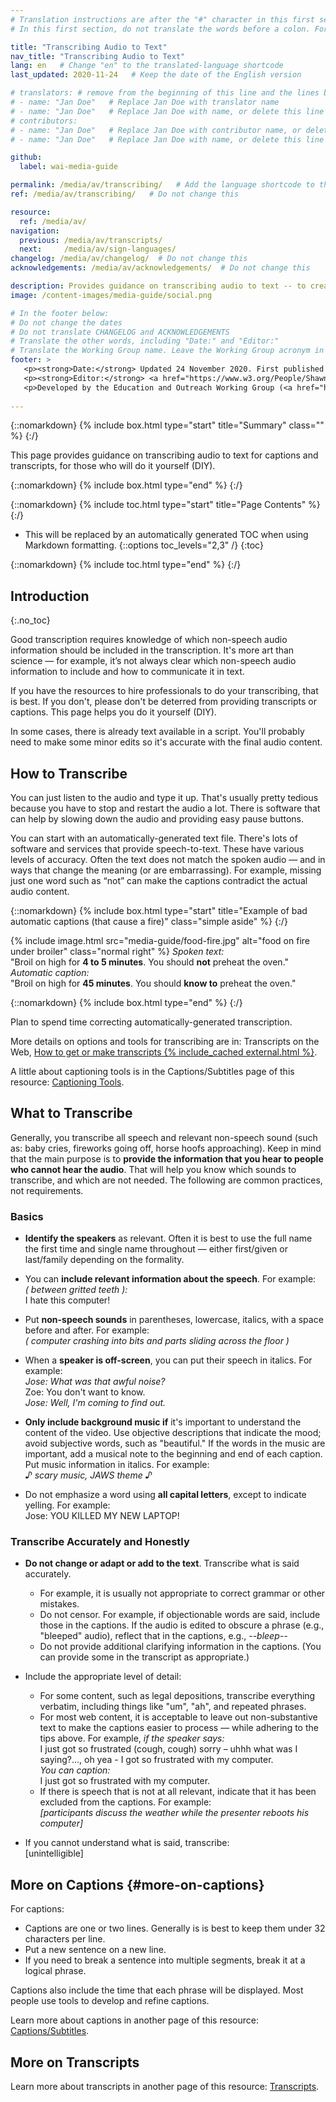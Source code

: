 ```yaml
---
# Translation instructions are after the "#" character in this first section. They are comments that do not show up in the web page. You do not need to translate the instructions after "#".
# In this first section, do not translate the words before a colon. For example, do not translate "title:". Do translate the text after "title:".

title: "Transcribing Audio to Text"
nav_title: "Transcribing Audio to Text"
lang: en   # Change "en" to the translated-language shortcode
last_updated: 2020-11-24   # Keep the date of the English version

# translators: # remove from the beginning of this line and the lines below: "# " (the hash sign and the space)
# - name: "Jan Doe"   # Replace Jan Doe with translator name
# - name: "Jan Doe"   # Replace Jan Doe with name, or delete this line if not multiple translators
# contributors:
# - name: "Jan Doe"   # Replace Jan Doe with contributor name, or delete this line if none
# - name: "Jan Doe"   # Replace Jan Doe with name, or delete this line if not multiple contributors

github:
  label: wai-media-guide

permalink: /media/av/transcribing/   # Add the language shortcode to the end, with no slash at the end. For example /path/to/file/fr
ref: /media/av/transcribing/   # Do not change this

resource:
  ref: /media/av/
navigation:
  previous: /media/av/transcripts/
  next:     /media/av/sign-languages/
changelog: /media/av/changelog/  # Do not change this
acknowledgements: /media/av/acknowledgements/  # Do not change this

description: Provides guidance on transcribing audio to text -- to create captions and transcripts for audio and video media accessibility.
image: /content-images/media-guide/social.png

# In the footer below:
# Do not change the dates
# Do not translate CHANGELOG and ACKNOWLEDGEMENTS
# Translate the other words, including "Date:" and "Editor:"
# Translate the Working Group name. Leave the Working Group acronym in English.
footer: >
   <p><strong>Date:</strong> Updated 24 November 2020. First published September 2019. CHANGELOG.</p>
   <p><strong>Editor:</strong> <a href="https://www.w3.org/People/Shawn">Shawn Lawton Henry</a>. ACKNOWLEDGEMENTS lists contributors and credits.</p>
   <p>Developed by the Education and Outreach Working Group (<a href="https://www.w3.org/WAI/EO/">EOWG</a>). Originally drafted as part of the <a href="https://www.w3.org/WAI/WCAGTA/">WCAG TA Project</a> funded by the <abbr title="United States">U.S.</abbr> Access Board. Revised as part of the <a href="https://www.w3.org/WAI/expand-access/">WAI Expanding Access project</a> funded by the Ford Foundation.</p>
  
---
```


{::nomarkdown}
{% include box.html type="start" title="Summary" class="" %}
{:/}

This page provides guidance on transcribing audio to text for captions and transcripts, for those who will do it yourself (DIY).

{::nomarkdown}
{% include box.html type="end" %}
{:/}

{::nomarkdown}
{% include toc.html type="start" title="Page Contents" %}
{:/}

- This will be replaced by an automatically generated TOC when using Markdown formatting.
{::options toc_levels="2,3" /}
{:toc}

{::nomarkdown}
{% include toc.html type="end" %}
{:/}

## Introduction
{:.no_toc}

Good transcription requires knowledge of which non-speech audio information should be included in the transcription. It's more art than science — for example, it’s not always clear which non-speech audio information to include and how to communicate it in text.

If you have the resources to hire professionals to do your transcribing, that is best. If you don't, please don't be deterred from providing transcripts or captions. This page helps you do it yourself (DIY).

In some cases, there is already text available in a script. You'll probably need to make some minor edits so it's accurate with the final audio content.

## How to Transcribe

You can just listen to the audio and type it up. That's usually pretty tedious because you have to stop and restart the audio a lot. There is software that can help by slowing down the audio and providing easy pause buttons.

<!-- There are some free services online. They tend to have lower accuracy. You can purchase speech recognition software and train it to be more accurate with your voice. This may be a viable option for things like regular podcasts that usually have a single speaker. -->

You can start with an automatically-generated text file. There's lots of software and services that provide speech-to-text. These have various levels of accuracy. Often the text does not match the spoken audio — and in ways that change the meaning (or are embarrassing). For example, missing just one word such as “not” can make the captions contradict the actual audio content.

{::nomarkdown}
{% include box.html type="start" title="Example of bad automatic captions (that cause a fire)" class="simple aside"  %}
{:/}

{% include image.html src="media-guide/food-fire.jpg" alt="food on fire under broiler" class="normal right" %}
  _Spoken text:_<br>&quot;Broil on high for <strong>4 to 5 minutes</strong>. You should <strong>not</strong> preheat the oven.&quot;<br>
  _Automatic caption:_<br>&quot;Broil on high for <strong>45 minutes</strong>. You should <strong>know to</strong> preheat the oven.&quot;

{::nomarkdown}
{% include box.html type="end" %}
{:/}

Plan to spend time correcting automatically-generated transcription.

More details on options and tools for transcribing are in: Transcripts on the Web, [How to get or make transcripts {% include_cached external.html %}](http://www.uiaccess.com/transcripts/transcripts_on_the_web.html#justdoit).

A little about captioning tools is in the Captions/Subtitles page of this resource: [Captioning Tools](/media/av/captions/#caption-tools).

## What to Transcribe

Generally, you transcribe all speech and relevant non-speech sound (such as: baby cries, fireworks going off, horse hoofs approaching). Keep in mind that the main purpose is to **provide the information that you hear to people who cannot hear the audio**. That will help you know which sounds to transcribe, and which are not needed. The following are common practices, not requirements.

### Basics

* **Identify the speakers** as relevant. Often it is best to use the full name the first time and single name throughout &mdash; either first/given or last/family depending on the formality.

* You can **include relevant information about the speech**. For example:<br>
	<em>( between gritted teeth ):</em><br>
	I hate this computer!

* Put **non-speech sounds** in parentheses, lowercase, italics, with a space before and after. For example:<br>
	 <em>( computer crashing into bits and parts sliding across the floor )</em>

* When a **speaker is off-screen**, you can put their speech in italics. For example:<br>
	<em>Jose: What was that awful noise?</em><br>
	Zoe: You don't want to know.<br>
	<em>Jose: Well, I'm coming to find out.</em>

* **Only include background music if** it's important to understand the content of the video. Use objective descriptions that indicate the mood; avoid subjective words, such as "beautiful." If the words in the music are important, add a musical note to the beginning and end of each caption. Put music information in italics. For example:<br>
	<em>♪ scary music, JAWS theme ♪</em>

* Do not emphasize a word using **all capital letters**, except to indicate yelling. For example:<br>
	Jose: YOU KILLED MY NEW LAPTOP!

### Transcribe Accurately and Honestly

* **Do not change or adapt or add to the text**. Transcribe what is said accurately.
   * For example, it is usually not appropriate to correct grammar or other mistakes.
   * Do not censor. For example, if objectionable words are said, include those in the captions. If the audio is edited to obscure a phrase (e.g., "bleeped" audio), reflect that in the captions, e.g., <em> --bleep-- </em>
   * Do not provide additional clarifying information in the captions. (You can provide some in the transcript as appropriate.)

* Include the appropriate level of detail:
   * For some content, such as legal depositions, transcribe everything verbatim, including things like "um", "ah", and repeated phrases.
   * For most web content, it is acceptable to leave out non-substantive text to make the captions easier to process &mdash; while adhering to the tips above. For example, <em>if the speaker says:</em><br> I just got so frustrated (cough, cough) sorry – uhhh what was I saying?..., oh yea - I got so frustrated with my computer. <br>
<em>You can caption:</em><br>
 I just got so frustrated with my computer.
   * If there is speech that is not at all relevant, indicate that it has been excluded from the captions. For example:<br>
	<em>[participants discuss the weather while the presenter reboots his computer]</em>

* If you cannot understand what is said, transcribe:<br>
[unintelligible]

## More on Captions {#more-on-captions}

For captions:

* Captions are one or two lines. Generally is is best to keep them under 32 characters per line.
* Put a new sentence on a new line.
* If you need to break a sentence into multiple segments, break it at a logical phrase.

Captions also include the time that each phrase will be displayed. Most people use tools to develop and refine captions.

Learn more about captions in another page of this resource: [Captions/Subtitles](/media/av/captions/).

## More on Transcripts

Learn more about transcripts in another page of this resource: [Transcripts](/media/av/transcripts/).
